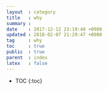 ```yaml
---
layout  : category
title   : why
summary :
date    : 2017-12-12 23:19:48 +0900
updated : 2018-02-07 21:29:47 +0900
tag     : why
toc     : true
public  : true
parent  : index
latex   : false
---
```

* TOC
{:toc}

